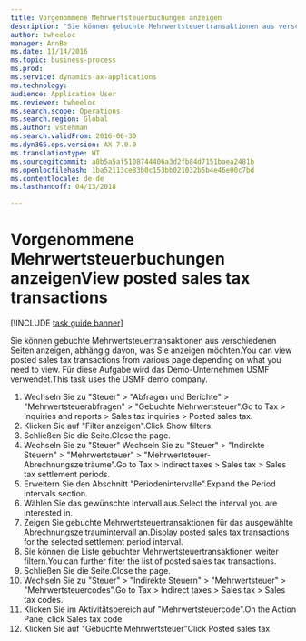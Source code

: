 ```yaml
--- 
title: Vorgenommene Mehrwertsteuerbuchungen anzeigen
description: "Sie können gebuchte Mehrwertsteuertransaktionen aus verschiedenen Seiten anzeigen, abhängig davon, was Sie anzeigen möchten."
author: twheeloc
manager: AnnBe
ms.date: 11/14/2016
ms.topic: business-process
ms.prod: 
ms.service: dynamics-ax-applications
ms.technology: 
audience: Application User
ms.reviewer: twheeloc
ms.search.scope: Operations
ms.search.region: Global
ms.author: vstehman
ms.search.validFrom: 2016-06-30
ms.dyn365.ops.version: AX 7.0.0
ms.translationtype: HT
ms.sourcegitcommit: a8b5a5af5108744406a3d2fb84d7151baea2481b
ms.openlocfilehash: 1ba52113ce83b0c153bb021032b5b4e46e00c7bd
ms.contentlocale: de-de
ms.lasthandoff: 04/13/2018

---
```

# <a name="view-posted-sales-tax-transactions"></a><span data-ttu-id="fd586-103">Vorgenommene Mehrwertsteuerbuchungen anzeigen</span><span class="sxs-lookup"><span data-stu-id="fd586-103">View posted sales tax transactions</span></span>

[!INCLUDE [task guide banner](../../includes/task-guide-banner.md)]

<span data-ttu-id="fd586-104">Sie können gebuchte Mehrwertsteuertransaktionen aus verschiedenen Seiten anzeigen, abhängig davon, was Sie anzeigen möchten.</span><span class="sxs-lookup"><span data-stu-id="fd586-104">You can view posted sales tax transactions from various page depending on what you need to view.</span></span> <span data-ttu-id="fd586-105">Für diese Aufgabe wird das Demo-Unternehmen USMF verwendet.</span><span class="sxs-lookup"><span data-stu-id="fd586-105">This task uses the USMF demo company.</span></span>

1. <span data-ttu-id="fd586-106">Wechseln Sie zu "Steuer" > "Abfragen und Berichte" > "Mehrwertsteuerabfragen" > "Gebuchte Mehrwertsteuer".</span><span class="sxs-lookup"><span data-stu-id="fd586-106">Go to Tax > Inquiries and reports > Sales tax inquiries > Posted sales tax.</span></span>
2. <span data-ttu-id="fd586-107">Klicken Sie auf "Filter anzeigen".</span><span class="sxs-lookup"><span data-stu-id="fd586-107">Click Show filters.</span></span>
3. <span data-ttu-id="fd586-108">Schließen Sie die Seite.</span><span class="sxs-lookup"><span data-stu-id="fd586-108">Close the page.</span></span>
4. <span data-ttu-id="fd586-109">Wechseln Sie zu "Steuer" Wechseln Sie zu "Steuer" > "Indirekte Steuern" > "Mehrwertsteuer" > "Mehrwertsteuer-Abrechnungszeiträume".</span><span class="sxs-lookup"><span data-stu-id="fd586-109">Go to Tax > Indirect taxes > Sales tax > Sales tax settlement periods.</span></span>
5. <span data-ttu-id="fd586-110">Erweitern Sie den Abschnitt "Periodenintervalle".</span><span class="sxs-lookup"><span data-stu-id="fd586-110">Expand the Period intervals section.</span></span>
6. <span data-ttu-id="fd586-111">Wählen Sie das gewünschte Intervall aus.</span><span class="sxs-lookup"><span data-stu-id="fd586-111">Select the interval you are interested in.</span></span>
7. <span data-ttu-id="fd586-112">Zeigen Sie gebuchte Mehrwertsteuertransaktionen für das ausgewählte Abrechnungszeitraumintervall an.</span><span class="sxs-lookup"><span data-stu-id="fd586-112">Display posted sales tax transactions for the selected settlement period interval.</span></span>
8. <span data-ttu-id="fd586-113">Sie können die Liste gebuchter Mehrwertsteuertransaktionen weiter filtern.</span><span class="sxs-lookup"><span data-stu-id="fd586-113">You can further filter the list of posted sales tax transactions.</span></span>
9. <span data-ttu-id="fd586-114">Schließen Sie die Seite.</span><span class="sxs-lookup"><span data-stu-id="fd586-114">Close the page.</span></span>
10. <span data-ttu-id="fd586-115">Wechseln Sie zu "Steuer" > "Indirekte Steuern" > "Mehrwertsteuer" > "Mehrwertsteuercodes".</span><span class="sxs-lookup"><span data-stu-id="fd586-115">Go to Tax > Indirect taxes > Sales tax > Sales tax codes.</span></span>
11. <span data-ttu-id="fd586-116">Klicken Sie im Aktivitätsbereich auf "Mehrwertsteuercode".</span><span class="sxs-lookup"><span data-stu-id="fd586-116">On the Action Pane, click Sales tax code.</span></span>
12. <span data-ttu-id="fd586-117">Klicken Sie auf "Gebuchte Mehrwertsteuer"</span><span class="sxs-lookup"><span data-stu-id="fd586-117">Click Posted sales tax.</span></span>



